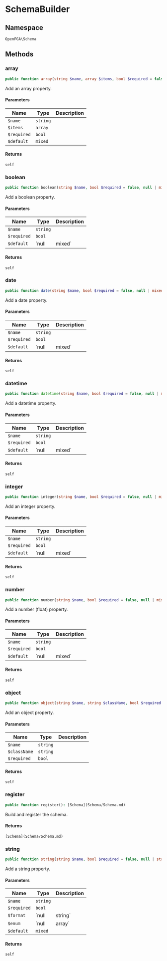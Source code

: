 # SchemaBuilder


## Namespace
`OpenFGA\Schema`




## Methods
### array


```php
public function array(string $name, array $items, bool $required = false, mixed $default = NULL): self
```

Add an array property.

#### Parameters
| Name | Type | Description |
|------|------|-------------|
| `$name` | `string` |  |
| `$items` | `array` |  |
| `$required` | `bool` |  |
| `$default` | `mixed` |  |

#### Returns
`self`

### boolean


```php
public function boolean(string $name, bool $required = false, null | mixed $default = NULL): self
```

Add a boolean property.

#### Parameters
| Name | Type | Description |
|------|------|-------------|
| `$name` | `string` |  |
| `$required` | `bool` |  |
| `$default` | `null | mixed` |  |

#### Returns
`self`

### date


```php
public function date(string $name, bool $required = false, null | mixed $default = NULL): self
```

Add a date property.

#### Parameters
| Name | Type | Description |
|------|------|-------------|
| `$name` | `string` |  |
| `$required` | `bool` |  |
| `$default` | `null | mixed` |  |

#### Returns
`self`

### datetime


```php
public function datetime(string $name, bool $required = false, null | mixed $default = NULL): self
```

Add a datetime property.

#### Parameters
| Name | Type | Description |
|------|------|-------------|
| `$name` | `string` |  |
| `$required` | `bool` |  |
| `$default` | `null | mixed` |  |

#### Returns
`self`

### integer


```php
public function integer(string $name, bool $required = false, null | mixed $default = NULL): self
```

Add an integer property.

#### Parameters
| Name | Type | Description |
|------|------|-------------|
| `$name` | `string` |  |
| `$required` | `bool` |  |
| `$default` | `null | mixed` |  |

#### Returns
`self`

### number


```php
public function number(string $name, bool $required = false, null | mixed $default = NULL): self
```

Add a number (float) property.

#### Parameters
| Name | Type | Description |
|------|------|-------------|
| `$name` | `string` |  |
| `$required` | `bool` |  |
| `$default` | `null | mixed` |  |

#### Returns
`self`

### object


```php
public function object(string $name, string $className, bool $required = false): self
```

Add an object property.

#### Parameters
| Name | Type | Description |
|------|------|-------------|
| `$name` | `string` |  |
| `$className` | `string` |  |
| `$required` | `bool` |  |

#### Returns
`self`

### register


```php
public function register(): [Schema](Schema/Schema.md)
```

Build and register the schema.


#### Returns
`[Schema](Schema/Schema.md)`

### string


```php
public function string(string $name, bool $required = false, null | string $format = NULL, null | array<string> $enum = NULL, mixed $default = NULL): self
```

Add a string property.

#### Parameters
| Name | Type | Description |
|------|------|-------------|
| `$name` | `string` |  |
| `$required` | `bool` |  |
| `$format` | `null | string` |  |
| `$enum` | `null | array<string>` |  |
| `$default` | `mixed` |  |

#### Returns
`self`

